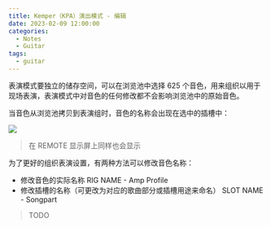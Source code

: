 ```yaml
---
title: Kemper（KPA）演出模式 - 编辑
date: 2023-02-09 12:00:00
categories:
  - Notes
  - Guitar
tags:
  - guitar
---
```


表演模式要独立的储存空间，可以在浏览池中选择 625 个音色，用来组织以用于现场表演，表演模式中对音色的任何修改都不会影响浏览池中的原始音色。

当音色从浏览池拷贝到表演组时，音色的名称会出现在选中的插槽中：

<img src="https://pic.imgdb.cn/item/63e470874757feff33b3cb15.jpg">

> 在 REMOTE 显示屏上同样也会显示

为了更好的组织表演设置，有两种方法可以修改音色名称：

- 修改音色的实际名称
  RIG NAME - Amp Profile
- 修改插槽的名称（可更改为对应的歌曲部分或插槽用途来命名）
  SLOT NAME - Songpart

<!-- more -->

> TODO